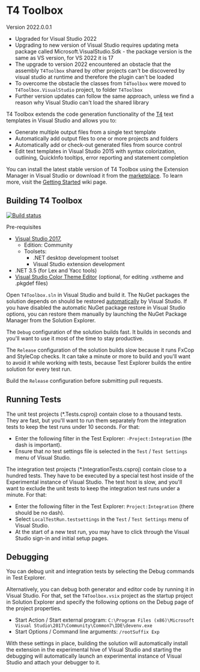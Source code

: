 # T4 Toolbox

Version 2022.0.0.1
- Upgraded for Visual Studio 2022
- Upgrading to new version of Visual Studio requires updating meta package called Microsoft.VisualStudio.Sdk - the package version is the same as VS version, for VS 2022 it is 17
- The upgrade to version 2022 encountered an obstacle that the assembly `T4Toolbox` shared by other projects can't be discovered by visual studio at runtime and therefore the plugin can't be loaded
- To overcome the obstacle the classes from `T4Toolbox` were moved to `T4Toolbox.VisualStudio` project, to folder `T4Toolbox`
- Further version updates can follow the same approach, unless we find a reason why Visual Studio can't load the shared library



T4 Toolbox extends the code generation functionality of the [T4](https://docs.microsoft.com/en-us/visualstudio/modeling/code-generation-and-t4-text-templates) 
text templates in Visual Studio and allows you to:
- Generate multiple output files from a single text template 
- Automatically add output files to one or more projects and folders 
- Automatically add or check-out generated files from source control 
- Edit text templates in Visual Studio 2015 with syntax colorization, outlining, QuickInfo tooltips, 
error reporting and statement completion 

You can install the latest stable version of T4 Toolbox using the Extension Manager in Visual Studio or download 
it from the [marketplace](https://marketplace.visualstudio.com/search?term=T4Toolbox&target=VS).
To learn more, visit the [Getting Started](http://olegsych.github.io/T4Toolbox/getting-started.html) wiki page.

## Building T4 Toolbox 

[![Build status](https://ci.appveyor.com/api/projects/status/github/olegsych/t4toolbox?branch=master&retina=true)](https://ci.appveyor.com/project/olegsych/t4toolbox/branch/master)

Pre-requisites
- [Visual Studio 2017](https://www.visualstudio.com/downloads), 
  - Edition: Community
  - Toolsets:
    - .NET desktop development toolset
    - Visual Studio extension development
- .NET 3.5 (for Lex and Yacc tools)
- [Visual Studio Color Theme Editor](https://marketplace.visualstudio.com/search?term=%22Color%20Theme%20Editor%22&target=VS) 
  (optional, for editing .vstheme and .pkgdef files)

Open `T4Toolbox.sln` in Visual Studio and build it. The NuGet packages the solution depends on should be restored
[automatically](http://docs.nuget.org/Consume/Package-Restore) by Visual Studio. If you have disabled the automatic
NuGet package restore in Visual Studio options, you can restore them manually by launching the NuGet Package Manager 
from the Solution Explorer.

The `Debug` configuration of the solution builds fast. It builds in seconds and you'll want to use it most of the 
time to stay productive.

The `Release` configuration of the solution builds slow because it runs FxCop and StyleCop checks. It can take a minute 
or more to build and you'll want to avoid it while working with tests, because Test Explorer builds the entire solution 
for every test run. 

Build the `Release` configuration before submitting pull requests.

## Running Tests

The unit test projects (*.Tests.csproj) contain close to a thousand tests. They are fast, but you'll want to run them 
separately from the integration tests to keep the test runs under 10 seconds. For that:
- Enter the following filter in the Test Explorer: `-Project:Integration` (the dash is important).
- Ensure that _no_ test settings file is selected in the `Test` / `Test Settings` menu of Visual Studio.

The integration test projects (*.IntegrationTests.csproj) contain close to a hundred tests. They have to be executed by 
a special test host inside of the Experimental instance of Visual Studio. The test host is slow, and you'll 
want to exclude the unit tests to keep the integration test runs under a minute. For that:
- Enter the following filter in the Test Explorer: `Project:Integration` (there should be no dash).
- Select `LocalTestRun.testsettings` in the `Test` / `Test Settings` menu of Visual Studio.
- At the start of a new test run, you may have to click through the Visual Studio sign-in and initial setup pages.

## Debugging

You can debug unit and integration tests by selecting the Debug commands in Test Explorer. 

Alternatively, you can debug both generator and editor code by running it in Visual Studio. For that, set the 
`T4Toolbox.vsix` project as the startup project in Solution Explorer and specify the following options on the 
Debug page of the project properties.
- Start Action / Start external program: ```C:\Program Files (x86)\Microsoft Visual Studio\2017\Community\Common7\IDE\devenv.exe```
- Start Options / Command line arguments: ```/rootSuffix Exp```

With these settings in place, building the solution will automatically install the extension in the 
experimental hive of Visual Studio and starting the debugging will automatically launch an experimental instance of Visual 
Studio and attach your debugger to it.
